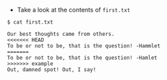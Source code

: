 
* Take a look at the contents of `first.txt`

```
$ cat first.txt

Our best thoughts came from others.
<<<<<<< HEAD
To be or not to be, that is the question! -Hammlet
=======
To be or not to be, that is the question! -Hamlet
>>>>>>> example
Out, damned spot! Out, I say!
```

